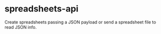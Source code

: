# spreadsheets-api
Create spreadsheets passing a JSON payload or send a spreadsheet file to read JSON info.
